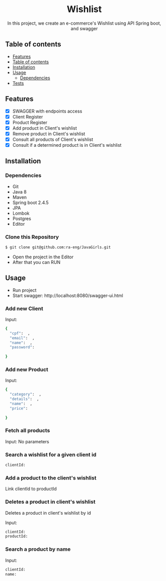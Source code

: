 <h1 align="center">Wishlist</h1>
<p align="center"> In this project, we create an e-commerce's Wishlist using API Spring boot, and swagger
</p>

## Table of contents 

<!--ts-->
- [Features](#Features)
- [Table of contents ](#table-of-contents)
- [Installation](#installation)
- [Usage](#usage)
    - [Dependencies](#dependencies)
- [Tests](#tests)
<!--te-->


## Features

- [x] SWAGGER with endpoints access 
- [x] Client Register
- [x] Product Register
- [x] Add product in Client's wishlist
- [x] Remove product in Client's wishlist
- [x] Consult all products of Client's wishlist
- [x] Consult if a determined product is in Client's wishlist

## Installation

### Dependencies

- Git
- Java 8
- Maven
- Spring boot 2.4.5
- JPA
- Lombok 
- Postgres
- Editor 

### Clone this Repository
```bash
$ git clone git@github.com:ra-eng/JavaGirls.git
```
- Open the project in the Editor
- After that you can RUN


## Usage

- Run project
- Start swagger: http://localhost:8080/swagger-ui.html

### Add new Client
Input:
```bash
{
  "cpf":  , 
  "email":  ,
  "name":  ,
  "password":  
  
}
```
### Add new Product
Input:
```bash
{
  "category":  , 
  "details":  ,
  "name":  ,
  "price":  
  
}
```

### Fetch all products
Input:
No parameters

### Search a wishlist for a given client id
```bash
clientId: 
```

### Add a product to the client's wishlist
Link clientId to productId

### Deletes a product in client's wishlist
Deletes a product in client's wishlist by id 

Input: 
```bash
clientId: 
productId:
```
### Search a product by name
Input:
```bash
clientId: 
name:
```




